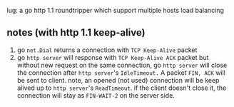 lug: a go http 1.1 roundtripper which support multiple hosts load balancing

## notes (with http 1.1 keep-alive)

1. go `net.Dial` returns a connection with `TCP Keep-Alive` packet
2. go `http server` will response with `TCP Keep-Alive ACK` packet
   but without new request on the same connection, go `http server` will close the connection
   after `http server`'s `IdleTimeout.` A packet `FIN, ACK` will be sent to client.
   note, an opened (not used) connection will be keep alived up to `http server`'s `ReadTimeout`.
   if the client doesn't close it, the connection will stay as `FIN-WAIT-2` on the server side.
